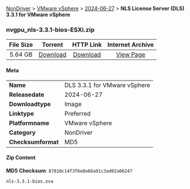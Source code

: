 
[NonDriver](/README.md)  >  [VMware vSphere](/index/NonDriver/VMware_vSphere.md)  >  [2024-06-27](/index/NonDriver/VMware_vSphere/2024-06-27.md)  >  **NLS License Server (DLS) 3.3.1 for VMware vSphere**


### nvgpu_nls-3.3.1-bios-ESXi.zip

| **File Size** | **Torrent**  | **HTTP Link** | **Internet Archive** |
|:-------------:|:------------:|:-------------:|:--------------------:|
| 5.64 GB |  [Download](https://archive.org/download/nvgpu_nls-3.3.1-bios-ESXi.zip/nvgpu_nls-3.3.1-bios-ESXi.zip_archive.torrent)       | [Download](https://archive.org/compress/nvgpu_nls-3.3.1-bios-ESXi.zip) | [View Page](https://archive.org/details/nvgpu_nls-3.3.1-bios-ESXi.zip)       |

#### Meta

<table>
<tr><td><strong>Name</strong></td><td>DLS 3.3.1 for VMware vSphere</td></tr>
<tr><td><strong>Releasedate</strong></td><td>2024-06-27</td></tr>
<tr><td><strong>Downloadtype</strong></td><td>Image</td></tr>
<tr><td><strong>Linktype</strong></td><td>Preferred</td></tr>
<tr><td><strong>Platformname</strong></td><td>VMware vSphere</td></tr>
<tr><td><strong>Category</strong></td><td>NonDriver</td></tr>
<tr><td><strong>Checksumformat</strong></td><td>MD5</td></tr>
</table>

#### Zip Content

**MD5 Checksum**: `87810c14f3f6e8e66a91c3ad02a06247`

```text
nls-3.3.1-bios.ova
```